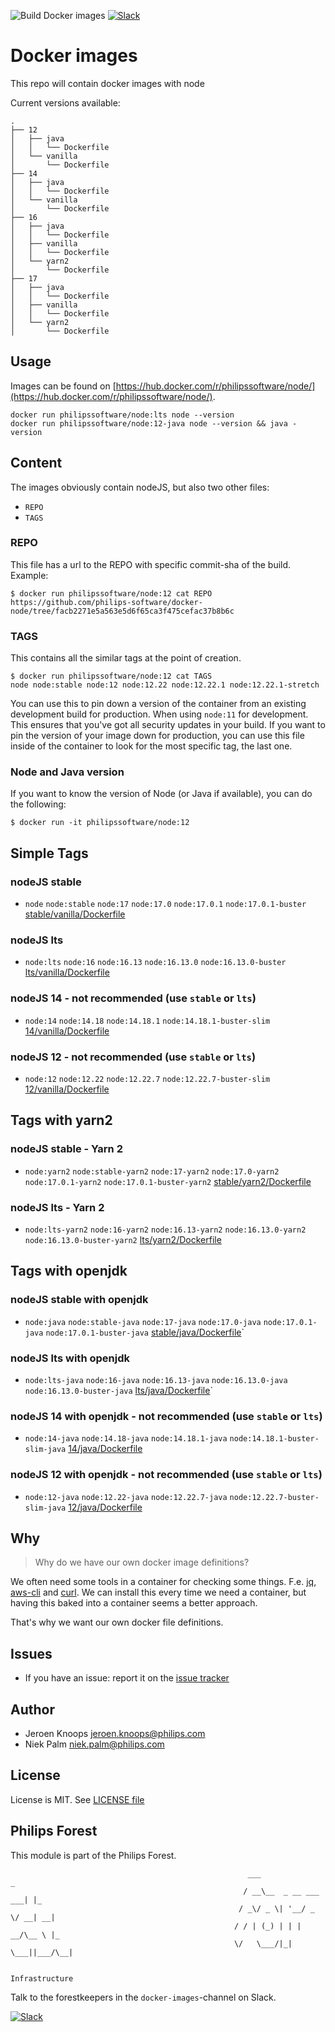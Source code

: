 ![Build Docker images](https://github.com/philips-software/docker-node/workflows/Build%20Docker%20images/badge.svg)
[![Slack](https://philips-software-slackin.now.sh/badge.svg)](https://philips-software-slackin.now.sh)

# Docker images

This repo will contain docker images with node

Current versions available:
```
.
├── 12
│   ├── java
│   │   └── Dockerfile
│   └── vanilla
│       └── Dockerfile
├── 14
│   ├── java
│   │   └── Dockerfile
│   └── vanilla
│       └── Dockerfile
├── 16
│   ├── java
│   │   └── Dockerfile
│   ├── vanilla
│   │   └── Dockerfile
│   └── yarn2
│       └── Dockerfile
├── 17
│   ├── java
│   │   └── Dockerfile
│   ├── vanilla
│   │   └── Dockerfile
│   └── yarn2
│       └── Dockerfile
```
## Usage

Images can be found on [https://hub.docker.com/r/philipssoftware/node/](https://hub.docker.com/r/philipssoftware/node/).

```
docker run philipssoftware/node:lts node --version
docker run philipssoftware/node:12-java node --version && java -version
```

## Content

The images obviously contain nodeJS, but also two other files:
- `REPO`
- `TAGS`

### REPO

This file has a url to the REPO with specific commit-sha of the build.
Example: 

```
$ docker run philipssoftware/node:12 cat REPO
https://github.com/philips-software/docker-node/tree/facb2271e5a563e5d6f65ca3f475cefac37b8b6c
```

### TAGS

This contains all the similar tags at the point of creation. 

```
$ docker run philipssoftware/node:12 cat TAGS
node node:stable node:12 node:12.22 node:12.22.1 node:12.22.1-stretch
```

You can use this to pin down a version of the container from an existing development build for production. When using `node:11` for development. This ensures that you've got all security updates in your build. If you want to pin the version of your image down for production, you can use this file inside of the container to look for the most specific tag, the last one.

### Node and Java version

If you want to know the version of Node (or Java if available), you can do the following:

```
$ docker run -it philipssoftware/node:12
```

## Simple Tags

### nodeJS stable
- `node` `node:stable` `node:17` `node:17.0` `node:17.0.1` `node:17.0.1-buster` [stable/vanilla/Dockerfile](stable/vanilla/Dockerfile)

### nodeJS lts
- `node:lts` `node:16` `node:16.13` `node:16.13.0` `node:16.13.0-buster` [lts/vanilla/Dockerfile](lts/vanilla/Dockerfile)

### nodeJS 14 - not recommended (use `stable` or `lts`)
- `node:14` `node:14.18` `node:14.18.1` `node:14.18.1-buster-slim` [14/vanilla/Dockerfile](14/vanilla/Dockerfile)

### nodeJS 12 - not recommended (use `stable` or `lts`)
- `node:12` `node:12.22` `node:12.22.7` `node:12.22.7-buster-slim` [12/vanilla/Dockerfile](12/vanilla/Dockerfile)

## Tags with yarn2

### nodeJS stable - Yarn 2
- `node:yarn2` `node:stable-yarn2` `node:17-yarn2` `node:17.0-yarn2` `node:17.0.1-yarn2` `node:17.0.1-buster-yarn2` [stable/yarn2/Dockerfile](stable/yarn2/Dockerfile)

### nodeJS lts - Yarn 2
- `node:lts-yarn2` `node:16-yarn2` `node:16.13-yarn2` `node:16.13.0-yarn2` `node:16.13.0-buster-yarn2` [lts/yarn2/Dockerfile](lts/yarn2/Dockerfile)

## Tags with openjdk

### nodeJS stable with openjdk
- `node:java` `node:stable-java` `node:17-java` `node:17.0-java` `node:17.0.1-java` `node:17.0.1-buster-java` [stable/java/Dockerfile](stable/java/Dockerfile)`

### nodeJS lts with openjdk
- `node:lts-java` `node:16-java` `node:16.13-java` `node:16.13.0-java` `node:16.13.0-buster-java` [lts/java/Dockerfile](lts/java/Dockerfile)`

### nodeJS 14 with openjdk - not recommended (use `stable` or `lts`)
- `node:14-java` `node:14.18-java` `node:14.18.1-java` `node:14.18.1-buster-slim-java` [14/java/Dockerfile](14/java/Dockerfile)

### nodeJS 12 with openjdk - not recommended (use `stable` or `lts`)
- `node:12-java` `node:12.22-java` `node:12.22.7-java` `node:12.22.7-buster-slim-java` [12/java/Dockerfile](12/java/Dockerfile)

## Why

> Why do we have our own docker image definitions?

We often need some tools in a container for checking some things. F.e. [jq](https://stedolan.github.io/jq/), [aws-cli](https://aws.amazon.com/cli/) and [curl](https://curl.haxx.se/).
We can install this every time we need a container, but having this baked into a container seems a better approach.

That's why we want our own docker file definitions.

## Issues

- If you have an issue: report it on the [issue tracker](https://github.com/philips-software/docker-node/issues)

## Author

- Jeroen Knoops <jeroen.knoops@philips.com>
- Niek Palm <niek.palm@philips.com>

## License

License is MIT. See [LICENSE file](LICENSE.md)

## Philips Forest

This module is part of the Philips Forest.

```
                                                     ___                   _
                                                    / __\__  _ __ ___  ___| |_
                                                   / _\/ _ \| '__/ _ \/ __| __|
                                                  / / | (_) | | |  __/\__ \ |_
                                                  \/   \___/|_|  \___||___/\__|  

                                                                 Infrastructure
```

Talk to the forestkeepers in the `docker-images`-channel on Slack.

[![Slack](https://philips-software-slackin.now.sh/badge.svg)](https://philips-software-slackin.now.sh)
